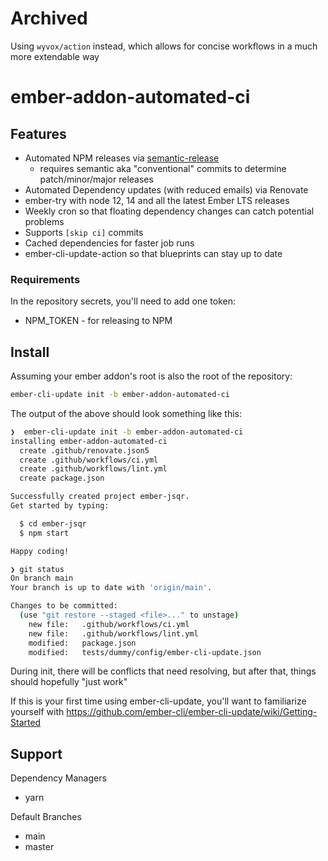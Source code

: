 # Archived

Using `wyvox/action` instead, which allows for concise workflows in a much more extendable way

# ember-addon-automated-ci

## Features

- Automated NPM releases via [semantic-release](https://github.com/semantic-release/semantic-release)
  - requires semantic aka "conventional" commits to determine patch/minor/major releases
- Automated Dependency updates (with reduced emails) via Renovate
- ember-try with node 12, 14 and all the latest Ember LTS releases
- Weekly cron so that floating dependency changes can catch potential problems
- Supports `[skip ci]` commits
- Cached dependencies for faster job runs
- ember-cli-update-action so that blueprints can stay up to date

### Requirements

In the repository secrets, you'll need to add one token:

- NPM_TOKEN - for releasing to NPM

## Install

Assuming your ember addon's root is also the root of the repository:

```bash
ember-cli-update init -b ember-addon-automated-ci
```

The output of the above should look something like this:

```bash
❯  ember-cli-update init -b ember-addon-automated-ci
installing ember-addon-automated-ci
  create .github/renovate.json5
  create .github/workflows/ci.yml
  create .github/workflows/lint.yml
  create package.json

Successfully created project ember-jsqr.
Get started by typing:

  $ cd ember-jsqr
  $ npm start

Happy coding!

❯ git status
On branch main
Your branch is up to date with 'origin/main'.

Changes to be committed:
  (use "git restore --staged <file>..." to unstage)
	new file:   .github/workflows/ci.yml
	new file:   .github/workflows/lint.yml
	modified:   package.json
	modified:   tests/dummy/config/ember-cli-update.json
```

During init, there will be conflicts that need resolving, but after that,
things should hopefully "just work"

If this is your first time using ember-cli-update, you'll want to familiarize
yourself with https://github.com/ember-cli/ember-cli-update/wiki/Getting-Started

## Support

Dependency Managers
- yarn

Default Branches
- main
- master
